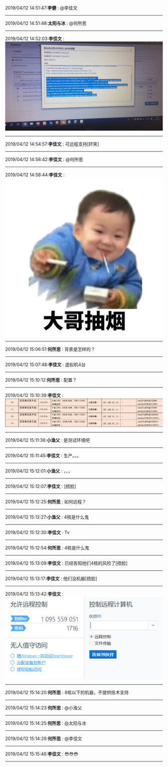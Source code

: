 2019/04/12 14:51:47:**李健** : @李佳文 
*************************************************************************************
2019/04/12 14:51:48:**太阳与冰** : @何所思 
*************************************************************************************
2019/04/12 14:52:03:**李佳文** : ![图片如下](ATTACHMENT/1555051909.4320495.png)
*******************************************************************************
2019/04/12 14:54:57:**李佳文** : 可远程支持[奸笑]
*************************************************************************************
2019/04/12 14:58:42:**李佳文** : @何所思 
*************************************************************************************
2019/04/12 14:58:44:**李佳文** : ![图片如下](ATTACHMENT/1555052310.6293464.gif)
*******************************************************************************
2019/04/12 15:06:51:**何所思** : 背景是怎样的？
*************************************************************************************
2019/04/12 15:07:48:**李佳文** : 虚拟机4台
*************************************************************************************
2019/04/12 15:10:12:**何所思** : 配置？
*************************************************************************************
2019/04/12 15:10:39:**李佳文** : ![图片如下](ATTACHMENT/1555053025.4883142.png)
*******************************************************************************
2019/04/12 15:11:36:**小渔父** : 是测试环境吧
*************************************************************************************
2019/04/12 15:11:45:**李佳文** : 生产。。。
*************************************************************************************
2019/04/12 15:12:01:**小渔父** : ，，，
*************************************************************************************
2019/04/12 15:12:07:**李佳文** : [捂脸]
*************************************************************************************
2019/04/12 15:12:25:**何所思** : 如何远程？
*************************************************************************************
2019/04/12 15:12:27:**小渔父** : 4核是什么鬼
*************************************************************************************
2019/04/12 15:12:30:**李佳文** : Tv
*************************************************************************************
2019/04/12 15:12:54:**何所思** : 4核是什么鬼
*************************************************************************************
2019/04/12 15:13:09:**李佳文** : 已经告知他们4核的风险了[捂脸]
*************************************************************************************
2019/04/12 15:13:17:**李佳文** : 他们没机器[捂脸]
*************************************************************************************
2019/04/12 15:13:42:**李佳文** : ![图片如下](ATTACHMENT/1555053208.7810764.png)
*******************************************************************************
2019/04/12 15:14:20:**何所思** : 8核以下的机器，不提供技术支持
*************************************************************************************
2019/04/12 15:14:23:**何所思** : @小渔父 
*************************************************************************************
2019/04/12 15:14:25:**何所思** : @太阳与冰 
*************************************************************************************
2019/04/12 15:14:29:**何所思** : @李佳文 
*************************************************************************************
2019/04/12 15:15:46:**李佳文** : 😳😳😳
*************************************************************************************
